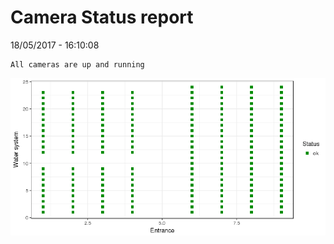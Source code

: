 Camera Status report
================
18/05/2017 - 16:10:08

    All cameras are up and running

![](camreport_files/figure-markdown_github/unnamed-chunk-2-1.png)
